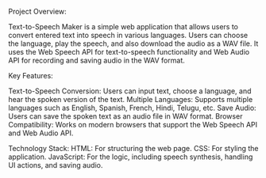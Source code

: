 Project Overview:

Text-to-Speech Maker is a simple web application that allows users to convert entered text into speech in various languages. Users can choose the language, play the speech, and also download the audio as a WAV file. It uses the Web Speech API for text-to-speech functionality and Web Audio API for recording and saving audio in the WAV format.

Key Features:

Text-to-Speech Conversion: Users can input text, choose a language, and hear the spoken version of the text.
Multiple Languages: Supports multiple languages such as English, Spanish, French, Hindi, Telugu, etc.
Save Audio: Users can save the spoken text as an audio file in WAV format.
Browser Compatibility: Works on modern browsers that support the Web Speech API and Web Audio API.

Technology Stack:
HTML: For structuring the web page.
CSS: For styling the application.
JavaScript: For the logic, including speech synthesis, handling UI actions, and saving audio.
